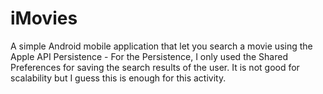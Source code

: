 # iMovies
 A simple Android mobile application that let you search a movie using the Apple API
Persistence - For the Persistence, I only used the Shared Preferences for saving the search results of the user. It is not good for scalability but I guess this is enough for this activity.

